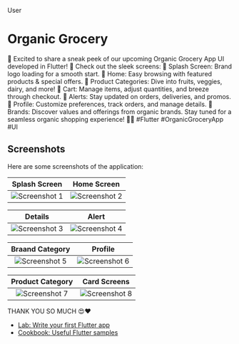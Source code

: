 User
# Organic Grocery

🌱 Excited to share a sneak peek of our upcoming Organic Grocery App UI developed in Flutter! 📱 Check out the sleek screens:
🔸 Splash Screen: Brand logo loading for a smooth start.
🔸 Home: Easy browsing with featured products & special offers.
🔸 Product Categories: Dive into fruits, veggies, dairy, and more!
🔸 Cart: Manage items, adjust quantities, and breeze through checkout.
🔸 Alerts: Stay updated on orders, deliveries, and promos.
🔸 Profile: Customize preferences, track orders, and manage details.
🔸 Brands: Discover values and offerings from organic brands.
Stay tuned for a seamless organic shopping experience! 🛒✨ #Flutter #OrganicGroceryApp #UI

## Screenshots

Here are some screenshots of the application:

| Splash Screen                           | Home Screen                     | 
|:--------------------------------------:|:--------------------------------------:|
| ![Screenshot 1](https://github.com/FahadFarooq40/Organic-Groceries-/assets/104043766/b3918511-879b-4aca-85e6-f7d14ebe8489) | ![Screenshot 2](https://github.com/FahadFarooq40/Organic-Groceries-/assets/104043766/79992116-f4d5-4d0e-bd61-7de6c3592a13) |

| Details                                 | Alert                           | 
|:--------------------------------------:|:--------------------------------------:|
| ![Screenshot 3](https://github.com/FahadFarooq40/Organic-Groceries-/assets/104043766/f83fd0fb-7480-495f-8e5b-c8b76b9edeb6) | ![Screenshot 4](https://github.com/FahadFarooq40/Organic-Groceries-/assets/104043766/5a7904f5-fcd0-420b-8d2d-ef42678d48c7) |

| Braand Category                                  | Profile                           | 
|:--------------------------------------:|:--------------------------------------:|
| ![Screenshot 5](https://github.com/FahadFarooq40/Organic-Groceries-/assets/104043766/a78ea2a3-37b6-4b04-9f1b-f1dfbe5aaef4) | ![Screenshot 6](https://github.com/FahadFarooq40/Organic-Groceries-/assets/104043766/ff9b0b5f-20c2-4942-9456-1c74aa51f211) |

| Product Category                                  | Card Screens                           | 
|:--------------------------------------:|:--------------------------------------:|
| ![Screenshot 7](https://github.com/FahadFarooq40/Organic-Groceries-/assets/104043766/a4a19c0e-d257-46e5-9fed-e5ea3655bd1d) | ![Screenshot 8](https://github.com/FahadFarooq40/Organic-Groceries-/assets/104043766/a958819f-6bb6-4bbf-8903-57d99cbf40d9) |

THANK YOU SO MUCH 😍❤️






- [Lab: Write your first Flutter app](https://docs.flutter.dev/get-started/codelab)
- [Cookbook: Useful Flutter samples](https://docs.flutter.dev/cookbook)
